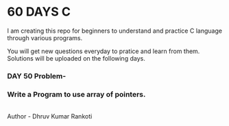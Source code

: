 # 60 DAYS C
I am creating this repo for beginners to understand and practice C language through various programs.

You will get new questions everyday to pratice and learn from them.
Solutions will be uploaded on the following days.

<h3>DAY 50 Problem-</h3>
<h3>Write a Program to use array of pointers.</h3>

<br>
Author - Dhruv Kumar Rankoti